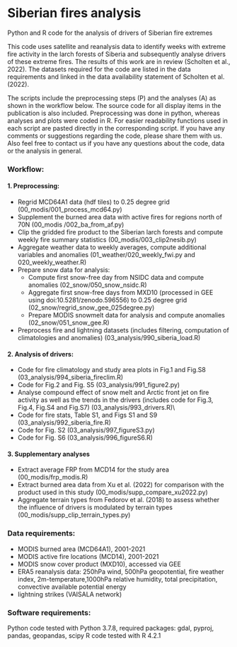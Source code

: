 # Siberian fires analysis




Python and R code for the analysis of drivers of Siberian fire extremes

This code uses satellite and reanalysis data to identify weeks with extreme fire activity in the larch forests of Siberia and subsequently analyse drivers of these extreme fires. The results of this work are in review (Scholten et al., 2022). The datasets required for the code are listed in the data requirements and linked in the data availability statement of Scholten et al. (2022). 
  
The scripts include the preprocessing steps (P) and the analyses (A) as shown in the workflow below. The source code for all display items in the publication is also included. Preprocessing was done in python, whereas analyses and plots were coded in R. For easier readability functions used in each script are pasted directly in the corresponding script. If you have any comments or suggestions regarding the code, please share them with us. Also feel free to contact us if you have any questions about the code, data or the analysis in general.

### Workflow: 

#### 1. Preprocessing:
- Regrid MCD64A1 data (hdf tiles) to 0.25 degree grid (00_modis/001_process_mcd64.py) 
- Supplement the burned area data with active fires for regions north of 70N (00_modis /002_ba_from_af.py)
- Clip the gridded fire product to the Siberian larch forests and compute weekly fire summary statistics (00_modis/003_clip2nesib.py)
- Aggregate weather data to weekly averages, compute additional variables and anomalies  (01_weather/020_weekly_fwi.py and 020_weekly_weather.R)
- Prepare snow data for analysis:
    - Compute first snow-free day from NSIDC data and compute anomalies (02_snow/050_snow_nsidc.R)
    - Aggregate first snow-free days from MXD10 (processed in GEE using doi:10.5281/zenodo.596556) to 0.25 degree grid (02_snow/regrid_snow_gee_025degree.py)
    - Prepare MODIS snowmelt data for analysis and compute anomalies (02_snow/051_snow_gee.R)
- Preprocess fire and lightning datasets (includes filtering, computation of climatologies and anomalies) (03_analysis/990_siberia_load.R)
#### 2. Analysis of drivers:
- Code for fire climatology and study area plots in Fig.1 and Fig.S8 (03_analysis/994_siberia_fireclim.R)
- Code for Fig.2 and Fig. S5 (03_analysis/991_figure2.py)
- Analyse compound effect of snow melt and Arctic front jet on fire activity as well as the trends in the drivers (includes code for Fig.3, Fig.4, Fig.S4 and Fig.S7) (03_analysis/993_drivers.R)\
- Code for fire stats, Table S1, and Figs S1 and S9 (03_analysis/992_siberia_fire.R)
- Code for Fig. S2 (03_analysis/997_figureS3.py)
- Code for Fig. S6 (03_analysis/996_figureS6.R)
#### 3. Supplementary analyses
- Extract average FRP from MCD14 for the study area (00_modis/frp_modis.R)
- Extract burned area data from Xu et al. (2022) for comparison with the product used in this study (00_modis/supp_compare_xu2022.py)
- Aggregate terrain types from Fedorov et al. (2018) to assess whether the influence of drivers is modulated by terrain types (00_modis/supp_clip_terrain_types.py)

### Data requirements:
- MODIS burned area (MCD64A1), 2001-2021
- MODIS active fire locations (MCD14), 2001-2021
- MODIS snow cover product (MXD10), accessed via GEE
- ERA5 reanalysis data: 250hPa wind, 500hPa geopotential, fire weather index, 2m-temperature,1000hPa relative humidity, total precipitation, convective available potential energy
- lightning strikes (VAISALA network)

### Software requirements:
Python code tested with Python 3.7.8, required packages: gdal, pyproj, pandas, geopandas, scipy
R code tested with R 4.2.1
